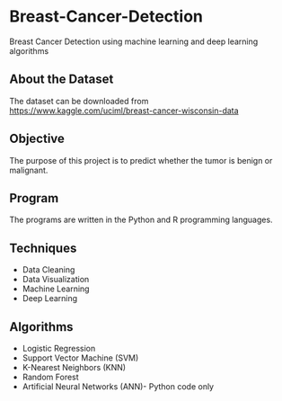 # Breast-Cancer-Detection
Breast Cancer Detection using machine learning and deep learning algorithms

## About the Dataset

The dataset can be downloaded from https://www.kaggle.com/uciml/breast-cancer-wisconsin-data

## Objective

The purpose of this project is to predict whether the tumor is benign or malignant. 

## Program

The programs are written in the Python and R programming languages.

## Techniques

   - Data Cleaning
   - Data Visualization
   - Machine Learning
   - Deep Learning   

## Algorithms 

   - Logistic Regression
   - Support Vector Machine (SVM)
   - K-Nearest Neighbors (KNN)
   - Random Forest
   - Artificial Neural Networks (ANN)- Python code only



